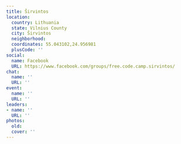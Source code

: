 ```yaml
---
title: Širvintos
location:
  country: Lithuania
  state: Vilnius County
  city: Širvintos
  neighborhood: 
  coordinates: 55.043102,24.956981
  plusCode: ''
social:
  name: Facebook
  URL: https://www.facebook.com/groups/free.code.camp.sirvintos/
chat:
  name: ''
  URL: ''
event:
  name: ''
  URL: ''
leaders:
- name: ''
  URL: ''
photos:
  old: 
  cover: ''
---
```

